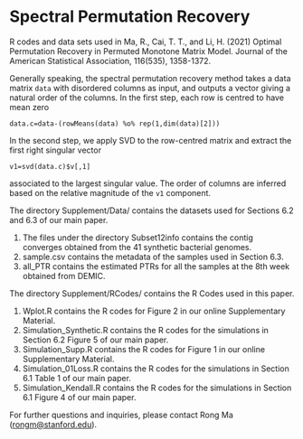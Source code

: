 # Spectral Permutation Recovery
R codes and data sets used in Ma, R., Cai, T. T., and Li, H. (2021) Optimal Permutation Recovery in Permuted Monotone Matrix Model.  Journal of the American Statistical Association, 116(535), 1358-1372.


Generally speaking, the spectral permutation recovery method takes a data matrix
`data`
with disordered columns as input, and outputs a vector giving a natural order of the columns. In the first step, each row is centred to have mean zero

`data.c=data-(rowMeans(data) %o% rep(1,dim(data)[2]))`

In the second step, we apply SVD to the row-centred matrix and extract the first right singular vector 

`v1=svd(data.c)$v[,1]` 

associated to the largest singular value. The order of columns are inferred based on the relative magnitude of the `v1` component.


The directory Supplement/Data/ contains the datasets used for Sections 6.2 and 6.3 of our main paper.
1. The files under the directory Subset12info contains the contig converges obtained from the 41 synthetic bacterial genomes. 
2. sample.csv contains the metadata of the samples used in Section 6.3.
3. all_PTR contains the estimated PTRs for all the samples at the 8th week obtained from DEMIC.


The directory Supplement/RCodes/ contains the R Codes used in this paper.
1. Wplot.R contains the R codes for Figure 2 in our online Supplementary Material.
2. Simulation_Synthetic.R contains the R codes for the simulations in Section 6.2 Figure 5 of our main paper.
3. Simulation_Supp.R contains the R codes for Figure 1 in our online Supplementary Material.
4. Simulation_01Loss.R contains the R codes for the simulations in Section 6.1 Table 1 of our main paper.
5. Simulation_Kendall.R contains the R codes for the simulations in Section 6.1 Figure 4 of our main paper.

For further questions and inquiries, please contact Rong Ma (rongm@stanford.edu).
